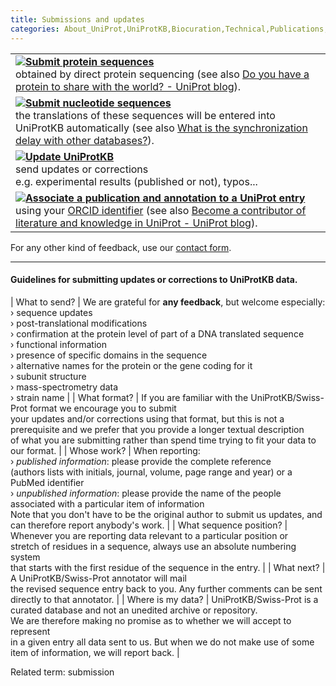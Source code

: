 ```yaml
---
title: Submissions and updates
categories: About_UniProt,UniProtKB,Biocuration,Technical,Publications,help
---
```


|     |
| --- |
| ![](http://www.uniprot.org/images/spin.png)[**Submit protein sequences**](http://www.ebi.ac.uk/swissprot/Submissions/spin/) <br>obtained by direct protein sequencing (see also [Do you have a protein to share with the world? - UniProt blog](http://insideuniprot.blogspot.co.uk/2015/07/do-you-have-protein-to-share-with-world.html)). |
| ![](http://www.uniprot.org/images/webin.png)[**Submit nucleotide sequences**](http://www.ebi.ac.uk/embl/Submission/webin.html) <br>the translations of these sequences will be entered into UniProtKB automatically (see also [What is the synchronization delay with other databases?](http://www.uniprot.org/help/synchronization)). |
| [![](http://www.uniprot.org/images/comment.png)**Update UniProtKB**](http://www.uniprot.org/update) <br>send updates or corrections<br>e.g. experimental results (published or not), typos... |
| ![](http://www.uniprot.org/images/logos/orcid.png)[**Associate a publication and annotation to a UniProt entry**](https://community.uniprot.org/bbsub/bbsub.html)<br>using your [ORCID identifier](https://orcid.org/help) (see also [Become a contributor of literature and knowledge in UniProt - UniProt blog](http://insideuniprot.blogspot.co.uk/2019/07/)). |

For any other kind of feedback, use our [contact form](http://www.uniprot.org/contact).

* * *

#### Guidelines for submitting updates or corrections to UniProtKB data.

| What to send? | We are grateful for **any feedback**, but welcome especially:<br> › sequence updates<br> › post-translational modifications<br> › confirmation at the protein level of part of a DNA translated sequence<br> › functional information<br> › presence of specific domains in the sequence<br> › alternative names for the protein or the gene coding for it<br> › subunit structure<br> › mass-spectrometry data<br> › strain name |
| What format? | If you are familiar with the UniProtKB/Swiss-Prot format we encourage you to submit<br> your updates and/or corrections using that format, but this is not a<br> prerequisite and we prefer that you provide a longer textual description<br> of what you are submitting rather than spend time trying to fit your data to<br> our format. |
| Whose work? | When reporting:<br> › _published information_: please provide the complete reference<br> (authors lists with initials, journal, volume, page range and year) or a PubMed identifier<br> › _unpublished information_: please provide the name of the people<br> associated with a particular item of information<br>Note that you don't have to be the original author to submit us updates, and can therefore report anybody's work. |
| What sequence position? | Whenever you are reporting data relevant to a particular position or<br> stretch of residues in a sequence, always use an absolute numbering system<br> that starts with the first residue of the sequence in the entry. |
| What next? | A UniProtKB/Swiss-Prot annotator will mail<br> the revised sequence entry back to you. Any further comments can be sent<br> directly to that annotator. |
| Where is my data? | UniProtKB/Swiss-Prot is a curated database and not an unedited archive or repository.<br> We are therefore making no promise as to whether we will accept to represent<br> in a given entry all data sent to us. But when we do not make use of some<br> item of information, we will report back. |

Related term: submission